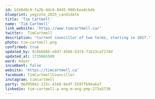 ```yaml
---
id: b346d9c9-fa2b-4dc8-8445-908cbea4cb4b
blueprint: yegvote_2025_candidate
title: 'Tim Cartmell'
name: 'Tim Cartmell'
link_website: 'https://www.timcartmell.ca/'
twitter: _TimCartmell
description: 'Current councillor of two terms, starting in 2017.'
photo: tim-cartmell.png
confirmed: true
updated_by: 9c6b6866-e047-4568-b3f4-71623caf17dd
updated_at: 1735065509
ward: mayor
incumbent: false
website: 'https://timcartmell.ca'
facebook: TimCartmellCouncillor
instagram: timcartmell
party: 06495042-123c-4168-9edf-5597fb94a6af
linkedin: tim-cartmell-p-eng-m-eng-pmp-273a5730
---
```

